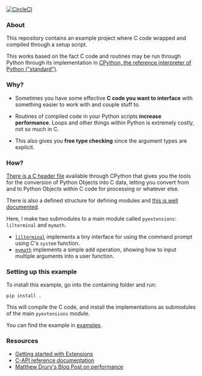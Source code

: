 [![CircleCI](https://circleci.com/gh/lucasgcb/CPython-Extensions.svg?style=svg)](https://circleci.com/gh/lucasgcb/CPython-Extensions)

### About

This repository contains an example project where C code wrapped and compiled through a setup script. 

This works based on the fact C code and routines may be run through Python through its implementation in [CPython, the reference interpreter of Python ("standard")](https://www.python.org/download/alternatives/).
### Why?

- Sometimes you have some effective **C code you want to interface** with something easier to work with and couple stuff to.

- Routines of compiled code in your Python scripts **increase performance**. Loops and other things within Python is extremely costly, not so much in C.

- This also gives you **free type checking** since the argument types are explicit.

### How?

[There is a C header file](https://github.com/python/cpython/blob/master/Include/Python.h) available through CPython that gives you the tools for the conversion of Python Objects into C data, letting you convert from and to Python Objects within C code for processing or whatever else. 

There is also a defined structure for defining modules and [this is well documented](https://docs.python.org/3/c-api/).

Here, I make two submodules to a main module called `pyextensions`: `lilterminal` and `mymath`.

- [`lilterminal`](./src/pyextensions/lilterminal.c) implements a tiny interface for using the command prompt using C's `system` function.
- [`mymath`](./src/pyextensions/mymath.c) implements a simple add operation, showing how to input multiple arguments into a user function.

### Setting up this example

To install this example, go into the containing folder and run:
```
pip install . 
```

This will compile the C code, and install the implementations as submodules of the main `pyextensions` module. 

You can find the example in [examples](./example/main.py). 

### Resources

- [Getting started with Extensions](https://docs.python.org/3/extending/extending.html)
- [C-API reference documentation](https://docs.python.org/3/c-api/)
- [Matthew Drury's Blog Post on performance](http://madrury.github.io/jekyll/update/programming/2016/06/20/python-extension-modules.html)
